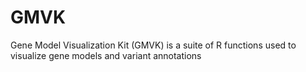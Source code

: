 # GMVK
Gene Model Visualization Kit (GMVK) is a suite of R functions used to visualize gene models and variant annotations
